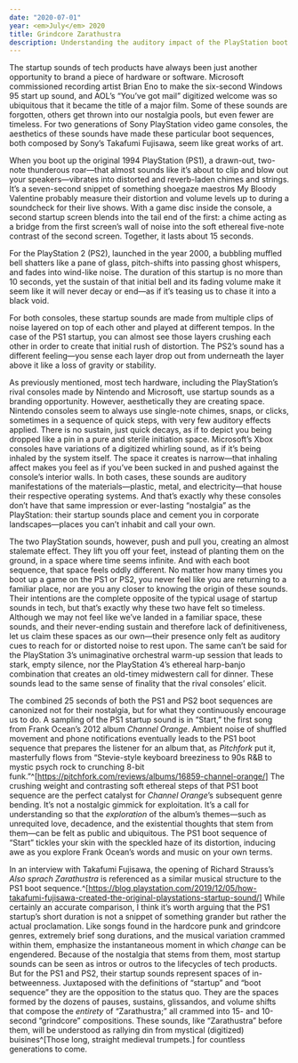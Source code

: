 ```yaml
---
date: "2020-07-01"
year: <em>July</em> 2020
title: Grindcore Zarathustra
description: Understanding the auditory impact of the PlayStation boot sequence.
---
```


The startup sounds of tech products have always been just another opportunity to brand a piece of hardware or software. Microsoft commissioned recording artist Brian Eno to make the six-second Windows 95 start up sound, and AOL’s “You’ve got mail” digitized welcome was so ubiquitous that it became the title of a major film. Some of these sounds are forgotten, others get thrown into our nostalgia pools, but even fewer are timeless. For two generations of Sony PlayStation video game consoles, the aesthetics of these sounds have made these particular boot sequences, both composed by Sony’s Takafumi Fujisawa, seem like great works of art.

When you boot up the original 1994 PlayStation (PS1), a drawn-out, two-note thunderous roar—that almost sounds like it’s about to clip and blow out your speakers—vibrates into distorted and reverb-laden chimes and strings. It’s a seven-second snippet of something shoegaze maestros My Bloody Valentine probably measure their distortion and volume levels up to during a soundcheck for their live shows. With a game disc inside the console, a second startup screen blends into the tail end of the first: a chime acting as a bridge from the first screen’s wall of noise into the soft ethereal five-note contrast of the second screen. Together, it lasts about 15 seconds.

For the PlayStation 2 (PS2), launched in the year 2000, a bubbling muffled bell shatters like a pane of glass, pitch-shifts into passing ghost whispers, and fades into wind-like noise. The duration of this startup is no more than 10 seconds, yet the sustain of that initial bell and its fading volume make it seem like it will never decay or end—as if it’s teasing us to chase it into a black void. 

For both consoles, these startup sounds are made from multiple clips of noise layered on top of each other and played at different tempos. In the case of the PS1 startup, you can almost see those layers crushing each other in order to create that initial rush of distortion. The PS2’s sound has a different feeling—you sense each layer drop out from underneath the layer above it like a loss of gravity or stability.

As previously mentioned, most tech hardware, including the PlayStation’s rival consoles made by Nintendo and Microsoft, use startup sounds as a branding opportunity. However, aesthetically they are creating space. Nintendo consoles seem to always use single-note chimes, snaps, or clicks, sometimes in a sequence of quick steps, with very few auditory effects applied. There is no sustain, just quick decays, as if to depict you being dropped like a pin in a pure and sterile initiation space. Microsoft’s Xbox consoles have variations of a digitized whirling sound, as if it’s being inhaled by the system itself. The space it creates is narrow—that inhaling affect makes you feel as if you’ve been sucked in and pushed against the console’s interior walls. In both cases, these sounds are auditory manifestations of the materials—plastic, metal, and electricity—that house their respective operating systems. And that’s exactly why these consoles don’t have that same impression or ever-lasting “nostalgia” as the PlayStation: their startup sounds place and cement you in corporate landscapes—places you can’t inhabit and call your own.

The two PlayStation sounds, however, push and pull you, creating an almost stalemate effect. They lift you off your feet, instead of planting them on the ground, in a space where time seems infinite. And with each boot sequence, that space feels oddly different. No matter how many times you boot up a game on the PS1 or PS2, you never feel like you are returning to a familiar place, nor are you any closer to knowing the origin of these sounds. Their intentions are the complete opposite of the typical usage of startup sounds in tech, but that’s exactly why these two have felt so timeless. Although we may not feel like we’ve landed in a familiar space, these sounds, and their never-ending sustain and therefore lack of definitiveness, let us claim these spaces as our own—their presence only felt as auditory cues to reach for or distorted noise to rest upon. The same can’t be said for the PlayStation 3’s unimaginative orchestral warm-up session that leads to stark, empty silence, nor the PlayStation 4’s ethereal harp-banjo combination that creates an old-timey midwestern call for dinner. These sounds lead to the same sense of finality that the rival consoles’ elicit. 

The combined 25 seconds of both the PS1 and PS2 boot sequences are canonized not for their nostalgia, but for what they continuously encourage us to do. A sampling of the PS1 startup sound is in “Start,” the first song from Frank Ocean’s 2012 album *Channel Orange*. Ambient noise of shuffled movement and phone notifications eventually leads to the PS1 boot sequence that prepares the listener for an album that, as *Pitchfork* put it, masterfully flows from “Stevie-style keyboard breeziness to 90s R&B to mystic psych rock to crunching 8-bit funk.”^[https://pitchfork.com/reviews/albums/16859-channel-orange/] The crushing weight and contrasting soft ethereal steps of that PS1 boot sequence are the perfect catalyst for *Channel Orange*’s subsequent genre bending. It’s not a nostalgic gimmick for exploitation. It’s a call for understanding so that the *exploration* of the album’s themes—such as unrequited love, decadence, and the existential thoughts that stem from them—can be felt as public and ubiquitous. The PS1 boot sequence of “Start” tickles your skin with the speckled haze of its distortion, inducing awe as you explore Frank Ocean’s words and music on your own terms.

In an interview with Takafumi Fujisawa, the opening of Richard Strauss’s *Also sprach Zarathustra* is referenced as a similar musical structure to the PS1 boot sequence.^[https://blog.playstation.com/2019/12/05/how-takafumi-fujisawa-created-the-original-playstations-startup-sound/] While certainly an accurate comparison, I think it’s worth arguing that the PS1 startup’s short duration is not a snippet of something grander but rather the actual proclamation. Like songs found in the hardcore punk and grindcore genres, extremely brief song durations, and the musical variation crammed within them, emphasize the instantaneous moment in which *change* can be engendered. Because of the nostalgia that stems from them, most startup sounds can be seen as intros or outros to the lifecycles of tech products. But for the PS1 and PS2, their startup sounds represent spaces of in-betweenness. Juxtaposed with the definitions of “startup” and “boot sequence” they are the opposition to the status quo. They are the spaces formed by the dozens of pauses, sustains, glissandos, and volume shifts that compose the *entirety* of “Zarathustra;” all crammed into 15- and 10-second “grindcore” compositions. These sounds, like “Zarathustra” before them, will be understood as rallying din from mystical (digitized) buisines^[Those long, straight medieval trumpets.] for countless generations to come. 
